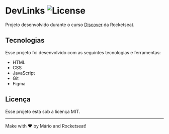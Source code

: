 # DevLinks <img alt="License" src="https://img.shields.io/static/v1?label=license&message=MIT&color=49AA26&labelColor=000000">

Projeto desenvolvido durante o curso <a href="https://rocketseat.com.br/discover" target="_blank">Discover</a> da Rocketseat.

## Tecnologias

Esse projeto foi desenvolvido com as seguintes tecnologias e ferramentas:
<br>

- HTML
- CSS
- JavaScript
- Git
- Figma

## Licença

Esse projeto está sob a licença MIT.

---

Make with ♥ by Mário and Rocketseat!
